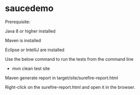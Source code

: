 # saucedemo

Prerequisite:

Java 8 or higher installed

Maven is installed

Eclipse or IntelliJ are installed








Use the below command to run the tests from the command line

- mvn clean test site 



Maven generate report in target/site/surefire-report.html

Right-click on the surefire-report.html and open it in the browser.
